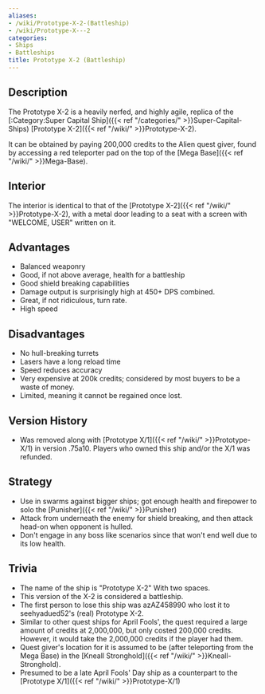 ```yaml
---
aliases:
- /wiki/Prototype-X-2-(Battleship)
- /wiki/Prototype-X---2
categories:
- Ships
- Battleships
title: Prototype X-2 (Battleship)
---
```


## Description

The Prototype X-2 is a heavily nerfed, and highly agile, replica of the [:Category:Super Capital Ship]({{< ref "/categories/" >}}Super-Capital-Ships) [Prototype X-2]({{< ref "/wiki/" >}}Prototype-X-2).

It can be obtained by paying 200,000 credits to the Alien quest giver, found by accessing a red teleporter pad on the top of the [Mega Base]({{< ref "/wiki/" >}}Mega-Base).

## Interior

The interior is identical to that of the [Prototype X-2]({{< ref "/wiki/" >}}Prototype-X-2), with a metal door leading to a seat with a screen with "WELCOME, USER" written on it.

## Advantages

- Balanced weaponry
- Good, if not above average, health for a battleship
- Good shield breaking capabilities
- Damage output is surprisingly high at 450+ DPS combined.
- Great, if not ridiculous, turn rate.
- High speed

## Disadvantages

- No hull-breaking turrets
- Lasers have a long reload time
- Speed reduces accuracy
- Very expensive at 200k credits; considered by most buyers to be a waste of money.
- Limited, meaning it cannot be regained once lost.

## Version History 

- Was removed along with [Prototype X/1]({{< ref "/wiki/" >}}Prototype-X/1) in version .75a10. Players who owned this ship and/or the X/1 was refunded.

## Strategy

- Use in swarms against bigger ships; got enough health and firepower to solo the [Punisher]({{< ref "/wiki/" >}}Punisher)
- Attack from underneath the enemy for shield breaking, and then attack head-on when opponent is hulled.
- Don't engage in any boss like scenarios since that won't end well due to its low health.

## Trivia

- The name of the ship is "Prototype X-2" With two spaces.
- This version of the X-2 is considered a battleship.
- The first person to lose this ship was azAZ458990 who lost it to seehyadued52's (real) Prototype X-2.
- Similar to other quest ships for April Fools', the quest required a large amount of credits at 2,000,000, but only costed 200,000 credits. However, it would take the 2,000,000 credits if the player had them.
- Quest giver's location for it is assumed to be (after teleporting from the Mega Base) in the [Kneall Stronghold]({{< ref "/wiki/" >}}Kneall-Stronghold).
- Presumed to be a late April Fools' Day ship as a counterpart to the [Prototype X/1]({{< ref "/wiki/" >}}Prototype-X/1)